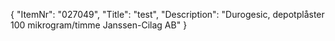 {
  "ItemNr": "027049",
  "Title": "test",
  "Description": "Durogesic, depotplåster 100 mikrogram/timme Janssen-Cilag AB"
}